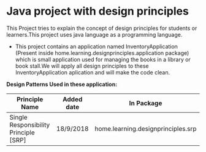 # Java project with design principles
   This Project tries to explain the concept of design principles for students or learners.This project uses java language as a programming language.
   
  - This project contains an application named InventoryApplication (Present inside home.learning.designprinciples.application package) which is small application used for managing the books in a library or book stall.We will apply all design principles to these InventoryApplication aplication and will make the code clean.
    
    
 **Design Patterns Used in these application:**
   
|    Principle Name                        | Added date | In Package | 
| ---------------------------------------- | ---------- | ---------- |
| Single Responsibility Principle [SRP]    | 18/9/2018  | home.learning.designprinciples.srp |
